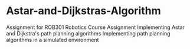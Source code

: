 # Astar-and-Dijkstras-Algorithm
Assignment for ROB301 Robotics Course Assignment Implementing Astar and Dijkstra's path planning algorithms
Implementing path planning algorithms in a simulated environment
